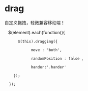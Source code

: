 # drag
自定义拖拽，轻微兼容移动端！

    $(element).each(function(){
    
          $(this).dragging({
          
                move : 'both',
                
                randomPosition : false ,
                
                hander:'.hander'
                
        });
        
      });
